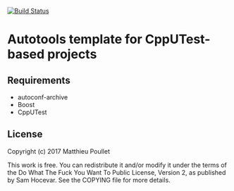[![Build Status](https://travis-ci.org/mpoullet/autotools-cpputest.svg?branch=master)](https://travis-ci.org/mpoullet/autotools-cpputest)

# Autotools template for CppUTest-based projects

## Requirements

* autoconf-archive
* Boost
* CppUTest

## License
Copyright (c) 2017 Matthieu Poullet

This work is free. You can redistribute it and/or modify it under the
terms of the Do What The Fuck You Want To Public License, Version 2,
as published by Sam Hocevar. See the COPYING file for more details.
